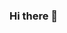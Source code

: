 ### Hi there 👋

<!--
**ZachPfeifer/ZachPfeifer** is a ✨ _special_ ✨ repository because its `README.md` (this file) appears on your GitHub profile.
[![ZachPfeifer's github stats](https://github-readme-stats.vercel.app/api?username=zachpfeifer&show_icons=true&bg_color=rgba(255,255,255,1))](https://github.com/zachpfeifer/github-readme-stats)
Here are some ideas to get you started:

- 🔭 I’m currently working on ...
- 🌱 I’m currently learning ...
- 👯 I’m looking to collaborate on ...
- 🤔 I’m looking for help with ...
- 💬 Ask me about ...
- 📫 How to reach me: ...
- 😄 Pronouns: ...
- ⚡ Fun fact: ...
-->
